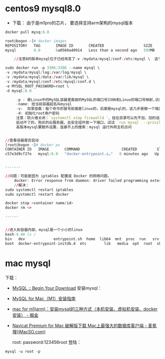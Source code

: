 # centos9 mysql8.0
- 下载：
由于是m1pro的芯片， 要选择支持arm架构的mysql版本
```r
docker pull mysq:8.0

root@bogon ~]# docker images
REPOSITORY   TAG       IMAGE ID       CREATED                  SIZE
mysql        8.0       6a0560a40914   Less than a second ago   599MB

	//注意8的版本mysql位子已经改变了-v /mydata/mysql/conf:/etc/mysql \  这个改为 -v /mydata/mysql/conf:/etc/mysql/conf.d \

sudo docker run -p 3306:3306 --name mysql \      
-v /mydata/mysql/log:/var/log/mysql \
-v /mydata/mysql/data:/var/lib/mysql \
-v /mydata/mysql/conf:/etc/mysql/conf.d \
-e MYSQL_ROOT_PASSWORD=root \
-d mysql:8.0

	 -p : 是Linux中的MySQL容器里面装的MySQL的端口号3306和Linux的端口号映射,访问linux的3306就可以访问容器mysql的3306
	 -name: 给当前容器起名叫mysql
	 -v:  目录挂载：每个命令的冒号前面是linux的，后面是mysql的，这几步是做一个端口映射和log、lib、etc这几个文件的挂载挂载，挂载后去linux的对应文件夹下修改，对应的mysql下的文件也就改了
	 -d: 初始化root用户密码
	 注意：防火墙关闭：`systemctl stop firewalld `、挂在目录可以先不加、加的话要看三个目录是否存在，且里面不能有东西
	 启动不了的，购买的云服务器，去安全组开放一下端口，试试 `run mysql  --priviledged=true`
	 高版本mysql要额外设置，连接不上的搜索：mysql 运行外网主机访问


//查看容器是否启动
[root@bogon ~]# docker ps
CONTAINER ID   IMAGE       COMMAND                   CREATED         STATUS         PORTS                                                  NAMES
c57e3d9cf27e   mysql:8.0   "docker-entrypoint.s…"   6 minutes ago   Up 6 minutes   0.0.0.0:3306->3306/tcp, :::3306->3306/tcp, 33060/tcp   mysql


-------

//问题：可能是因为 iptables 配置或 Docker 的网络问题。
	docker: Error response from daemon: driver failed programming external connectivity on endpoint mysql (e4e74e1cafdb1d2364b193d318b95305d965a64392068d4ec93e82e137a73189):  (iptables failed
	//解决：
sudo systemctl restart iptables
sudo systemctl restart docker

docker stop <container name/id>
docker rm <>

------


//进入到容器内部，mysql是一个小小的linux														 [root@bogon ~]# docker exec -it mysql /bin/bash
bash-4.4# ls /
bin   dev			  entrypoint.sh  home  lib64  mnt  proc  run   srv  tmp  var
boot  docker-entrypoint-initdb.d  etc		 lib   media  opt  root  sbin  sys  usr

```

# mac mysql
下载：
- [MySQL :: Begin Your Download](https://dev.mysql.com/downloads/file/?id=520742)
安装mysql：
- [MySQL for Mac（M1）安装指南](https://www.zhihu.com/tardis/zm/art/360858309?source_id=1003)
- [mac for m1(arm)：安装mysql的三种方式（本机安装、虚拟机安装、docker安装） - 掘金](https://juejin.cn/post/7103508875634016270)
- [Navicat Premium for Mac 破解版下载 Mac上最强大的数据库客户端 - 麦氪搜(iMacSO.com)](https://www.imacso.com/navicat-premium.html)

	root:
		password:123456root
	登陆：
```text
mysql -u root -p
```
